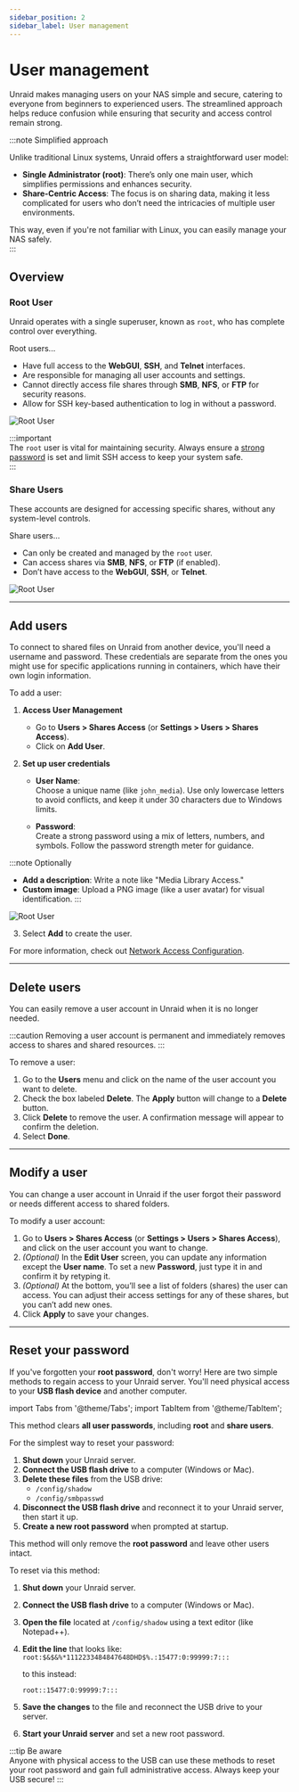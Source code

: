 ```yaml
---
sidebar_position: 2
sidebar_label: User management
---
```


# User management

Unraid makes managing users on your NAS simple and secure, catering to everyone from beginners to experienced users. The streamlined approach helps reduce confusion while ensuring that security and access control remain strong.

:::note Simplified approach

Unlike traditional Linux systems, Unraid offers a straightforward user model:  
- **Single Administrator (root)**: There’s only one main user, which simplifies permissions and enhances security.  
- **Share-Centric Access**: The focus is on sharing data, making it less complicated for users who don’t need the intricacies of multiple user environments.  

This way, even if you're not familiar with Linux, you can easily manage your NAS safely.  
:::

## Overview

### Root User  
Unraid operates with a single superuser, known as `root`, who has complete control over everything.

Root users...  
- Have full access to the **WebGUI**, **SSH**, and **Telnet** interfaces.  
- Are responsible for managing all user accounts and settings.  
- Cannot directly access file shares through **SMB**, **NFS**, or **FTP** for security reasons.  
- Allow for SSH key-based authentication to log in without a password.  

<div style={{ margin: 'auto', maxWidth: '359px', display: 'flex', flexDirection: 'column', alignItems: 'center' }}>

![Root User](/img/rootuser.png)

</div>

:::important  
The `root` user is vital for maintaining security. Always ensure a [strong password](../security/good-practices.md#1-set-a-strong-root-password) is set and limit SSH access to keep your system safe.  
:::

### Share Users  
These accounts are designed for accessing specific shares, without any system-level controls.

Share users...
- Can only be created and managed by the `root` user.  
- Can access shares via **SMB**, **NFS**, or **FTP** (if enabled).  
- Don’t have access to the **WebGUI**, **SSH**, or **Telnet**.

<div style={{ margin: 'auto', maxWidth: '359px', display: 'flex', flexDirection: 'column', alignItems: 'center' }}>

![Root User](/img/shareusers.png)

</div>  

---

## Add users

To connect to shared files on Unraid from another device, you'll need a username and password. These credentials are separate from the ones you might use for specific applications running in containers, which have their own login information.

To add a user:

1. **Access User Management**
   - Go to **Users > Shares Access** (or **Settings > Users > Shares Access**).
   - Click on **Add User**.

2. **Set up user credentials**
   - **User Name**:  
  Choose a unique name (like `john_media`).  Use only lowercase letters to avoid conflicts, and keep it under 30 characters due to Windows limits.
  
   - **Password**:  
  Create a strong password using a mix of letters, numbers, and symbols. Follow the password strength meter for guidance.

:::note Optionally
   - **Add a description**: Write a note like "Media Library Access."  
   - **Custom image**: Upload a PNG image (like a user avatar) for visual identification.
:::

<div style={{ margin: 'auto', maxWidth: '359px', display: 'flex', flexDirection: 'column', alignItems: 'center' }}>

![Root User](/img/adduser.png)

</div>

3. Select **Add** to create the user.

For more information, check out [Network Access Configuration](../shares/network-access.md#share-security).

---

## Delete users

You can easily remove a user account in Unraid when it is no longer needed.

:::caution
Removing a user account is permanent and immediately removes access to shares and shared resources.
:::

To remove a user:

1. Go to the **Users** menu and click on the name of the user account you want to delete.
2. Check the box labeled **Delete**. The **Apply** button will change to a **Delete** button.
3. Click **Delete** to remove the user. A confirmation message will appear to confirm the deletion.
4. Select **Done**.

---

## Modify a user  

You can change a user account in Unraid if the user forgot their password or needs different access to shared folders. 

To modify a user account:

1. Go to **Users > Shares Access** (or **Settings > Users > Shares Access**), and click on the user account you want to change.
2. *(Optional)* In the **Edit User** screen, you can update any information except the **User name**. To set a new **Password**, just type it in and confirm it by retyping it.
3. *(Optional)* At the bottom, you’ll see a list of folders (shares) the user can access. You can adjust their access settings for any of these shares, but you can’t add new ones.
4. Click **Apply** to save your changes.

---

## Reset your password

If you've forgotten your **root password**, don't worry! Here are two simple methods to regain access to your Unraid server. You'll need physical access to your **USB flash device** and another computer.

import Tabs from '@theme/Tabs';
import TabItem from '@theme/TabItem';

<Tabs>
  <TabItem value="basic" label="Basic" default>

This method clears **all user passwords**, including **root** and **share users**.  

For the simplest way to reset your password:

1. **Shut down** your Unraid server.
2. **Connect the USB flash drive** to a computer (Windows or Mac).
3. **Delete these files** from the USB drive:
   - `/config/shadow`  
   - `/config/smbpasswd`  
4. **Disconnect the USB flash drive** and reconnect it to your Unraid server, then start it up.
5. **Create a new root password** when prompted at startup.

</TabItem>
  <TabItem value="advanced" label="Advanced">

This method will only remove the **root password** and leave other users intact.

To reset via this method:

1. **Shut down** your Unraid server.
2. **Connect the USB flash drive** to a computer (Windows or Mac).
3. **Open the file** located at `/config/shadow` using a text editor (like Notepad++).
4. **Edit the line** that looks like:  
   `root:$&$&%*1112233484847648DHD$%.:15477:0:99999:7:::`

   to this instead:

   `root::15477:0:99999:7:::`

5. **Save the changes** to the file and reconnect the USB drive to your server.
6. **Start your Unraid server** and set a new root password.

</TabItem>
</Tabs>

:::tip Be aware  
Anyone with physical access to the USB can use these methods to reset your root password and gain full administrative access.  Always keep your USB secure!
:::